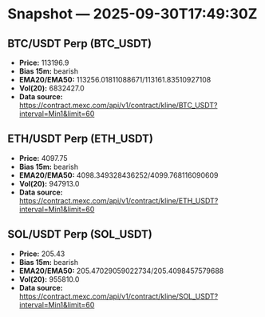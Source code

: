 # Snapshot — 2025-09-30T17:49:30Z

## BTC/USDT Perp (BTC_USDT)
- **Price:** 113196.9
- **Bias 15m:** bearish
- **EMA20/EMA50:** 113256.01811088671/113161.83510927108
- **Vol(20):** 6832427.0
- **Data source:** https://contract.mexc.com/api/v1/contract/kline/BTC_USDT?interval=Min1&limit=60

## ETH/USDT Perp (ETH_USDT)
- **Price:** 4097.75
- **Bias 15m:** bearish
- **EMA20/EMA50:** 4098.349328436252/4099.768116090609
- **Vol(20):** 947913.0
- **Data source:** https://contract.mexc.com/api/v1/contract/kline/ETH_USDT?interval=Min1&limit=60

## SOL/USDT Perp (SOL_USDT)
- **Price:** 205.43
- **Bias 15m:** bearish
- **EMA20/EMA50:** 205.47029059022734/205.4098457579688
- **Vol(20):** 955810.0
- **Data source:** https://contract.mexc.com/api/v1/contract/kline/SOL_USDT?interval=Min1&limit=60
